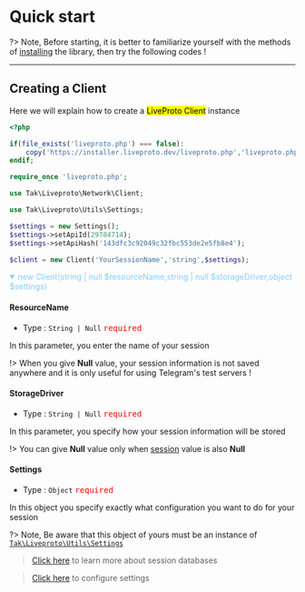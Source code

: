 # Quick start

?> Note, Before starting, it is better to familiarize yourself with the methods of [installing](en/installation.md) the library, then try the following codes !

---

## Creating a Client

Here we will explain how to create a <mark>LiveProto Client</mark> instance

```php
<?php

if(file_exists('liveproto.php') === false):
    copy('https://installer.liveproto.dev/liveproto.php','liveproto.php');
endif;

require_once 'liveproto.php';

use Tak\Liveproto\Network\Client;

use Tak\Liveproto\Utils\Settings;

$settings = new Settings();
$settings->setApiId(29784714);
$settings->setApiHash('143dfc3c92049c32fbc553de2e5fb8e4');

$client = new Client('YourSessionName','string',$settings);
```

<details open>
<summary style="color : lightskyblue">new Client(string | null $resourceName,string | null $storageDriver,object $settings)</summary>

#### ResourceName

- Type : `String | Null` <kbd style="color : red">required</kbd>

In this parameter, you enter the name of your session

!> When you give **Null** value, your session information is not saved anywhere and it is only useful for using Telegram's test servers !

#### StorageDriver

- Type : `String | Null` <kbd style="color : red">required</kbd>

In this parameter, you specify how your session information will be stored

!> You can give **Null** value only when [session](en/quickstart.md#Session) value is also **Null**

#### Settings

- Type : `Object` <kbd style="color : red">required</kbd>

In this object you specify exactly what configuration you want to do for your session

?> Note, Be aware that this object of yours must be an instance of [`Tak\Liveproto\Utils\Settings`](en/configuration.md#Settings)

</details>

> [Click here](en/database.md) to learn more about session databases

> [Click here](en/configuration.md) to configure settings